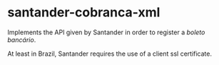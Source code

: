 # santander-cobranca-xml

Implements the API given by Santander in order to register a *boleto bancário*.

At least in Brazil, Santander requires the use of a client ssl certificate.
